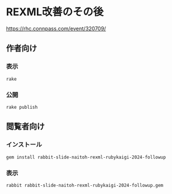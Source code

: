 # REXML改善のその後

https://rhc.connpass.com/event/320709/

## 作者向け

### 表示

    rake

### 公開

    rake publish

## 閲覧者向け

### インストール

    gem install rabbit-slide-naitoh-rexml-rubykaigi-2024-followup

### 表示

    rabbit rabbit-slide-naitoh-rexml-rubykaigi-2024-followup.gem

